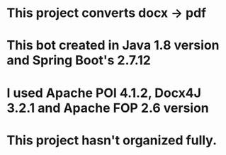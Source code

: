 # This project converts docx -> pdf 

# This bot created in Java 1.8 version and Spring Boot's 2.7.12 

# I used Apache POI 4.1.2, Docx4J 3.2.1 and Apache FOP 2.6 version

# This project hasn't organized fully. 
